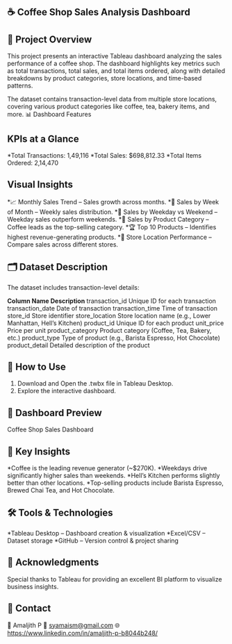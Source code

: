 ## ☕ Coffee Shop Sales Analysis Dashboard
## 📌 Project Overview

This project presents an interactive Tableau dashboard analyzing the sales performance of a coffee shop. The dashboard highlights key metrics such as total transactions, total sales, and total items ordered, along with detailed breakdowns by product categories, store locations, and time-based patterns.

The dataset contains transaction-level data from multiple store locations, covering various product categories like coffee, tea, bakery items, and more.
📊 Dashboard Features

## KPIs at a Glance
*Total Transactions: 1,49,116
*Total Sales: $698,812.33
*Total Items Ordered: 2,14,470

## Visual Insights
*📈 Monthly Sales Trend – Sales growth across months.
*📆 Sales by Week of Month – Weekly sales distribution.
*📅 Sales by Weekday vs Weekend – Weekday sales outperform weekends.
*🥤 Sales by Product Category – Coffee leads as the top-selling category.
*🏆 Top 10 Products – Identifies highest revenue-generating products.
*🏪 Store Location Performance – Compare sales across different stores.

## 🗂 Dataset Description
The dataset includes transaction-level details:

**Column Name	                Description**
transaction_id	              Unique ID for each transaction
transaction_date	            Date of transaction
transaction_time	            Time of transaction
store_id	                    Store identifier
store_location	              Store location name (e.g., Lower Manhattan, Hell’s Kitchen)
product_id	                  Unique ID for each product
unit_price	                  Price per unit
product_category	            Product category (Coffee, Tea, Bakery, etc.)
product_type	                Type of product (e.g., Barista Espresso, Hot Chocolate)
product_detail	              Detailed description of the product

## 🚀 How to Use
1. Download and Open the .twbx file in Tableau Desktop.
2. Explore the interactive dashboard.

## 📸 Dashboard Preview
Coffee Shop Sales Dashboard



## 🎯 Key Insights
*Coffee is the leading revenue generator (~$270K).
*Weekdays drive significantly higher sales than weekends.
*Hell’s Kitchen performs slightly better than other locations.
*Top-selling products include Barista Espresso, Brewed Chai Tea, and Hot Chocolate.

## 🛠 Tools & Technologies
*Tableau Desktop – Dashboard creation & visualization
*Excel/CSV – Dataset storage
*GitHub – Version control & project sharing

## 🙌 Acknowledgments
Special thanks to Tableau for providing an excellent BI platform to visualize business insights.

## 📧 Contact
👤 Amaljith P 📩 syamaism@gmail.com 🌐 https://www.linkedin.com/in/amaljith-p-b8044b248/
